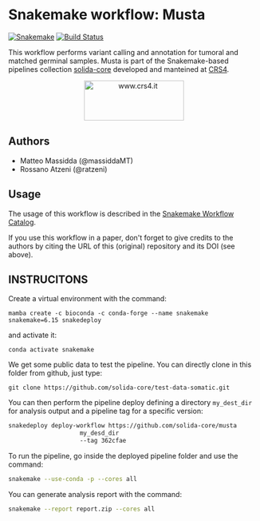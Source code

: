 # Snakemake workflow: Musta
[![Snakemake](https://img.shields.io/badge/snakemake-≥6.15.0-brightgreen.svg)](https://snakemake.bitbucket.io)
[![Build Status](https://travis-ci.org/snakemake-workflows/musta.svg?branch=master)](https://travis-ci.org/snakemake-workflows/musta)

This workflow performs variant calling and annotation for tumoral and matched germinal samples.
Musta is part of the Snakemake-based pipelines collection [solida-core](https://github.com/solida-core) developed and manteined at [CRS4](https://www.crs4.it). 
<p align="center">
<img align="center" src="https://www.crs4.it/wp-content/uploads/2020/11/CRS4-1.jpg" width="200" height="80" alt="www.crs4.it"/>
</p>

## Authors

* Matteo Massidda (@massiddaMT)
* Rossano Atzeni (@ratzeni)

## Usage

The usage of this workflow is described in the [Snakemake Workflow Catalog](https://snakemake.github.io/snakemake-workflow-catalog?usage=solida-core/musta).

If you use this workflow in a paper, don't forget to give credits to the authors by citing the URL of this (original) repository and its DOI (see above).

## INSTRUCITONS
Create a virtual environment with the command:
```commandline
mamba create -c bioconda -c conda-forge --name snakemake snakemake=6.15 snakedeploy
```
and activate it:
```commandline
conda activate snakemake
```
We get some public data to test the pipeline. You can directly clone in this folder from github, just type:
```commandline
git clone https://github.com/solida-core/test-data-somatic.git
```
You can then perform the pipeline deploy defining a directory `my_dest_dir` for analysis output and a pipeline tag for a specific version:
```bash
snakedeploy deploy-workflow https://github.com/solida-core/musta 
                    my_desd_dir 
                    --tag 362cfae
```
To run the pipeline, go inside the deployed pipeline folder and use the command:
```bash
snakemake --use-conda -p --cores all
```
You can generate analysis report with the command:
```bash
snakemake --report report.zip --cores all
```

